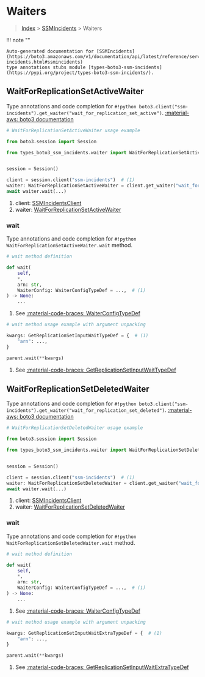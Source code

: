 # Waiters

> [Index](../README.md) > [SSMIncidents](./README.md) > Waiters

!!! note ""

    Auto-generated documentation for [SSMIncidents](https://boto3.amazonaws.com/v1/documentation/api/latest/reference/services/ssm-incidents.html#ssmincidents)
    type annotations stubs module [types-boto3-ssm-incidents](https://pypi.org/project/types-boto3-ssm-incidents/).

## WaitForReplicationSetActiveWaiter

Type annotations and code completion for `#!python boto3.client("ssm-incidents").get_waiter("wait_for_replication_set_active")`.
[:material-aws: boto3 documentation](https://boto3.amazonaws.com/v1/documentation/api/latest/reference/services/ssm-incidents/waiter/WaitForReplicationSetActive.html#SSMIncidents.Waiter.WaitForReplicationSetActive)

```python
# WaitForReplicationSetActiveWaiter usage example

from boto3.session import Session

from types_boto3_ssm_incidents.waiter import WaitForReplicationSetActiveWaiter


session = Session()

client = session.client("ssm-incidents")  # (1)
waiter: WaitForReplicationSetActiveWaiter = client.get_waiter("wait_for_replication_set_active")  # (2)
await waiter.wait(...)
```

1. client: [SSMIncidentsClient](./client.md)
2. waiter: [WaitForReplicationSetActiveWaiter](./waiters.md#waitforreplicationsetactivewaiter)


### wait

Type annotations and code completion for `#!python WaitForReplicationSetActiveWaiter.wait` method.

```python
# wait method definition

def wait(
    self,
    *,
    arn: str,
    WaiterConfig: WaiterConfigTypeDef = ...,  # (1)
) -> None:
    ...
```

1. See [:material-code-braces: WaiterConfigTypeDef](./type_defs.md#waiterconfigtypedef)


```python
# wait method usage example with argument unpacking

kwargs: GetReplicationSetInputWaitTypeDef = {  # (1)
    "arn": ...,
}

parent.wait(**kwargs)
```

1. See [:material-code-braces: GetReplicationSetInputWaitTypeDef](./type_defs.md#getreplicationsetinputwaittypedef)
## WaitForReplicationSetDeletedWaiter

Type annotations and code completion for `#!python boto3.client("ssm-incidents").get_waiter("wait_for_replication_set_deleted")`.
[:material-aws: boto3 documentation](https://boto3.amazonaws.com/v1/documentation/api/latest/reference/services/ssm-incidents/waiter/WaitForReplicationSetDeleted.html#SSMIncidents.Waiter.WaitForReplicationSetDeleted)

```python
# WaitForReplicationSetDeletedWaiter usage example

from boto3.session import Session

from types_boto3_ssm_incidents.waiter import WaitForReplicationSetDeletedWaiter


session = Session()

client = session.client("ssm-incidents")  # (1)
waiter: WaitForReplicationSetDeletedWaiter = client.get_waiter("wait_for_replication_set_deleted")  # (2)
await waiter.wait(...)
```

1. client: [SSMIncidentsClient](./client.md)
2. waiter: [WaitForReplicationSetDeletedWaiter](./waiters.md#waitforreplicationsetdeletedwaiter)


### wait

Type annotations and code completion for `#!python WaitForReplicationSetDeletedWaiter.wait` method.

```python
# wait method definition

def wait(
    self,
    *,
    arn: str,
    WaiterConfig: WaiterConfigTypeDef = ...,  # (1)
) -> None:
    ...
```

1. See [:material-code-braces: WaiterConfigTypeDef](./type_defs.md#waiterconfigtypedef)


```python
# wait method usage example with argument unpacking

kwargs: GetReplicationSetInputWaitExtraTypeDef = {  # (1)
    "arn": ...,
}

parent.wait(**kwargs)
```

1. See [:material-code-braces: GetReplicationSetInputWaitExtraTypeDef](./type_defs.md#getreplicationsetinputwaitextratypedef)
